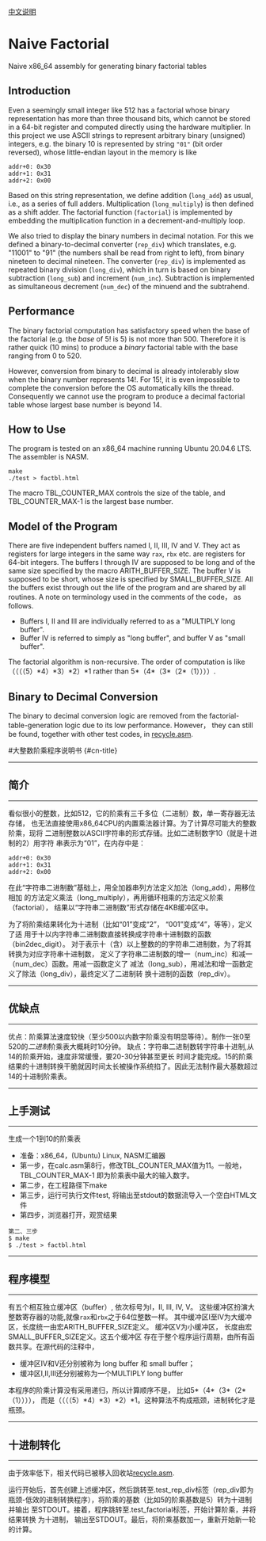[中文说明](#cn-title)
# Naive Factorial

Naive x86_64 assembly for generating binary factorial tables

## Introduction

Even a seemingly small integer like 512 has a factorial whose binary representation has more than three thousand bits, which cannot be stored in a 64-bit register and computed directly using the hardware multiplier. In this project we use ASCII strings to represent arbitrary binary (unsigned) integers, e.g. the binary 10 is represented by string `"01"` (bit order reversed), whose little-endian
layout in the memory is like

```
addr+0: 0x30
addr+1: 0x31
addr+2: 0x00
```
Based on this string representation, we define addition (`long_add`) as usual, i.e., as a series of full adders. Multiplication (`long_multiply`) is then defined as a shift adder. The factorial function  (`factorial`) is implemented by embedding the multiplication function in a decrement-and-multiply loop.

We also tried to display the binary numbers in decimal notation. For this we defined a binary-to-decimal converter (`rep_div`) which translates, e.g. "11001" to "91" (the numbers shall be read from right to left), from binary nineteen to decimal nineteen. The converter (`rep_div`) is implemented as repeated binary division (`long_div`), which in turn is based on binary subtraction (`long_sub`) and  increment (`num_inc`). Subtraction is implemented as simultaneous decrement (`num_dec`) of the minuend and the subtrahend.

## Performance

The binary factorial computation has satisfactory speed when the base of the factorial (e.g. the *base* of 5! is 5) is not more than 500. Therefore it is rather quick (10 mins) to produce a
*binary* factorial table with the base ranging from 0 to 520. 

However, conversion from binary to decimal is already intolerably slow when the binary number represents 14!. For 15!, it is even impossible to complete the conversion before the OS automatically kills the thread. Consequently we cannot use the program to produce a decimal factorial table whose largest base number is beyond 14.

## How to Use

The program is tested on an x86_64 machine running Ubuntu 20.04.6 LTS. The assembler is NASM.
```
make
./test > factbl.html
```
The macro TBL_COUNTER_MAX controls the size of the table, and TBL_COUNTER_MAX-1 is the largest base number. 

## Model of the Program

There are five independent buffers named I, II, III, IV and V. They act as registers for large integers in the same way `rax`, `rbx` etc. are registers for 64-bit integers.  The  buffers I through IV are supposed to be long and of the same size specified by the macro ARITH_BUFFER_SIZE. The buffer V is supposed to be short, whose size is specified by SMALL_BUFFER_SIZE. All the buffers exist through out the life of the program and are shared by all routines. A note on terminology used in the comments of the code， as follows.

- Buffers I, II and III are individually referred to as a "MULTIPLY long buffer".
- Buffer IV is referred to simply as "long buffer", and buffer V as "small buffer".

The factorial algorithm is non-recursive. The order of computation is like （（（（5）\*4）\*3）\*2）\*1 rather than 5\*（4\*（3\*（2\*（1））））.

## Binary to Decimal Conversion

The binary to decimal conversion logic are removed from the factorial-table-generation logic due
 to its low performance. However， they can still be found, together with other test codes, in [recycle.asm](./recycle.asm).

#大整数阶乘程序说明书 {#cn-title}


****************
##     简介      
****************

看似很小的整数，比如512，它的阶乘有三千多位（二进制）数，单一寄存器无法存储，
也无法直接使用x86_64CPU的内置乘法器计算。为了计算尽可能大的整数阶乘，现将
二进制整数以ASCII字符串的形式存储。比如二进制数字10（就是十进制的2）用字符
串表示为“01”，在内存中是：
```
addr+0: 0x30
addr+1: 0x31
addr+2: 0x00
```
在此“字符串二进制数”基础上，用全加器串列方法定义加法（long_add），用移位相加
的方法定义乘法（long_multiply），再用循环相乘的方法定义阶乘（factorial），
结果以“字符串二进制数”形式存储在4KB缓冲区中。

为了将阶乘结果转化为十进制（比如“01”变成“2”， “001”变成“4”，等等），定义了适
用于十以内字符串二进制数直接转换成字符串十进制数的函数（bin2dec_digit）。
对于表示十（含）以上整数的的字符串二进制数，为了将其转换为对应字符串十进制数，
定义了字符串二进制数的增一（num_inc）和减一（num_dec）函数。用减一函数定义了
减法（long_sub），用减法和增一函数定义了除法（long_div），最终定义了二进制转
换十进制的函数（rep_div）。

****************
##    优缺点     
****************

优点：阶乘算法速度较快（至少500以内数字阶乘没有明显等待）。制作一张0至520的*二进制*阶乘表大概耗时10分钟。
缺点：字符串二进制数转字符串十进制,从14的阶乘开始，速度非常缓慢，要20-30分钟甚至更长
     时间才能完成。15的阶乘结果的十进制转换干脆就因时间太长被操作系统掐了。因此无法制作最大基数超过14的十进制阶乘表。

****************
##   上手测试    
****************

生成一个1到10的阶乘表

- 准备：x86_64，(Ubuntu) Linux, NASM汇编器
- 第一步，在calc.asm第8行，修改TBL_COUNTER_MAX值为11。一般地，TBL_COUNTER_MAX-1 即为阶乘表中最大的输入数字。
- 第二步，在工程路径下make
- 第三步，运行可执行文件test, 将输出至stdout的数据流导入一个空白HTML文件
- 第四步，浏览器打开，观赏结果

```
第二、三步
$ make
$ ./test > factbl.html
```
****************
##   程序模型    
****************

有五个相互独立缓冲区（buffer）, 依次标号为I，II, III, IV, V。
这些缓冲区扮演大整数寄存器的功能,就像`rax`和`rbx`之于64位整数一样。
其中缓冲区I至IV为大缓冲区，长度统一由宏ARITH_BUFFER_SIZE定义。
缓冲区V为小缓冲区， 长度由宏SMALL_BUFFER_SIZE定义。这五个缓冲区
存在于整个程序运行周期，由所有函数共享。在源代码的注释中，

- 缓冲区IV和V还分别被称为 long buffer 和 small buffer； 
- 缓冲区I,II,III还分别被称为一个MULTIPLY long buffer


本程序的阶乘计算没有采用递归，所以计算顺序不是， 比如5\*（4\*（3\*（2\*（1）））），
而是（（（（5）\*4）\*3）\*2）\*1。这种算法不构成瓶颈，进制转化才是瓶颈。

****************
## 十进制转化
****************

由于效率低下，相关代码已被移入回收站[recycle.asm](./recycle.asm).

运行开始后，首先创建上述缓冲区，然后跳转至.test_rep_div标签（rep_div即为
瓶颈-低效的进制转换程序），将阶乘的基数（比如5的阶乘基数是5）转为十进制并输出
至STDOUT。接着，程序跳转至.test_factorial标签，开始计算阶乘，并将结果转换
为十进制， 输出至STDOUT。最后，将阶乘基数加一，重新开始新一轮的计算。

